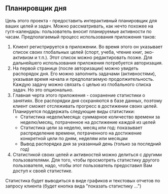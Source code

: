 ## Планировщик дня
Цель этого проекта - предоставить интерактивный планировщик для ваших целей и задач. Можно рассматривать, как нечто похожее на гугл-календарь: пользователь вносит планируемые активности по часам. Предполагаемый процесс использования приложения таков:
1. Клиент регистрируется в приложении. Во время этого он указывает список своих глобальных целей (спорт, учеба, чтение книг, эко-активизм и т.п.). Этот список можно редактировать позже.
   Для дальнейшего использования приложения потребуется авторизация.
2. На первой странице (после авторизации) можно увидеть распорядок дня. Его можно заполнить задачами (активностями), указывая время начала и предполагаемую продолжительность. Каждую задачу можно связать с целью из глобального списка задач. Но это опционально.
3. Главная черта этого приложения - сохранение статистики о занятиях. Все распорядки дня сохраняются в базе данных, поэтому клиент сможет отслеживать прогресс в достижении своих целей.
   Планируется поддержать следующие виды статистики:
    * Статистика недели/месяца: суммарное количество времени за неделю/месяц, потраченное на достижение каждой из целей
    * Статистика цели за неделю, месяц или год: показывает распределение времени, потраченного на достижение конкретной цели по дням, неделям или месяцам
    * Вывод распорядка дня за указанный день (только за последний год) 
4. Статистикой своих целей и активностей можно делиться с другими пользователями. Для того, чтобы просмотреть статистику другого пользователя, надо, чтобы этот пользователь предоставил Вам доступ к своей статистике.
    
Статистика будет выводиться в виде графиков и текстовых отчетов по запросу клиента (будет кнопка вида "показать статистику ...")
